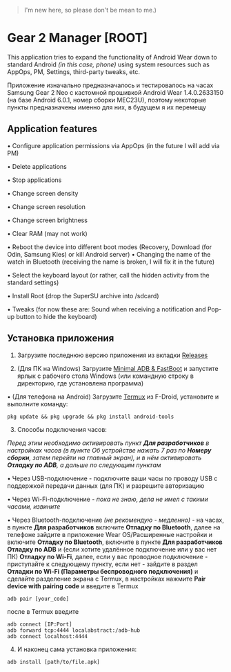 > I'm new here, so please don't be mean to me.)

# Gear 2 Manager [ROOT]
This application tries to expand the functionality of Android Wear down to standard Android *(in this case, phone)* using system resources such as AppOps, PM, Settings, third-party tweaks, etc.

Приложение изначально предназначалось и тестировалось на часах Samsung Gear 2 Neo с кастомной прошивкой Android Wear 1.4.0.2633150 (на базе Android 6.0.1, номер сборки MEC23U), поэтому некоторые пункты предназначены именно для них, в будущем я их перемещу
 
## Application features
• Configure application permissions via AppOps (in the future I will add via PM)

• Delete applications

• Stop applications

• Change screen density

• Change screen resolution 

• Change screen brightness

• Clear RAM (may not work)

• Reboot the device into different boot modes (Recovery, Download (for Odin, Samsung Kies) or kill Android server)
• Changing the name of the watch in Bluetooth (receiving the name is broken, I will fix it in the future)

• Select the keyboard layout (or rather, call the hidden activity from the standard settings)

• Install Root (drop the SuperSU archive into /sdcard)

• Tweaks (for now these are: Sound when receiving a notification and Pop-up button to hide the keyboard)


## Установка приложения
1. Загрузите последнюю версию приложения из вкладки [Releases](https://github.com/NesterAnymator/AW-gear2-tools/releases)
 
2. (Для ПК на Windows) Загрузите [Minimal ADB & FastBoot](https://androidfilehost.com/?fid=746010030569952951) и запустите ярлык с рабочего стола Windows (или командную строку в директорию, где установлена программа)

• (Для телефона на Android) Загрузите [Termux](https://f-droid.org/ru/packages/com.termux) из F-Droid, установите и выполните команду:
```Termux
pkg update && pkg upgrade && pkg install android-tools
```
3. Способы подключения часов:

*Перед этим необходимо активировать пункт **Для разработчиков** в настройках часов (в пункте Об устройстве нажать 7 раз по **Номеру сборки**, затем перейти на главный экран), и в нём активировать **Отладку по ADB**, а дальше по следующим пунктам*

• Через USB-подключение - подключите ваши часы по проводу USB с поддержкой передачи данных (для ПК) и разрешите авторизацию

• Через Wi-Fi-подключение - *пока не знаю, дела не имел с такими часами, извините*

• Через Bluetooth-подключение *(не рекомендую - медленно)* - на часах, в пункте **Для разработчиков** включите **Отладку по Bluetooth**, далее на телефоне зайдите в приложение Wear OS/Расширенные настройки и включите **Отладку по Bluetooth**, включите в пункте **Для разработчиков** **Отладку по ADB** и (если хотите удалённое подключение или у вас нет ПК) **Отладку по Wi-Fi**, далее, если у вас проводное подключение - приступайте к следующему пункту, если нет - зайдите в раздел **Отладки по Wi-Fi (Параметры беспроводного подключения)** и сделайте разделение экрана с Termux, в настройках нажмите **Pair device with pairing code** и введите в Termux
```ADB
adb pair [your_code]
```
после в Termux введите 
```ADB
adb connect [IP:Port]
adb forward tcp:4444 localabstract:/adb-hub
adb connect localhost:4444
```
4. И наконец сама установка приложения:
```ADB
adb install [path/to/file.apk]



